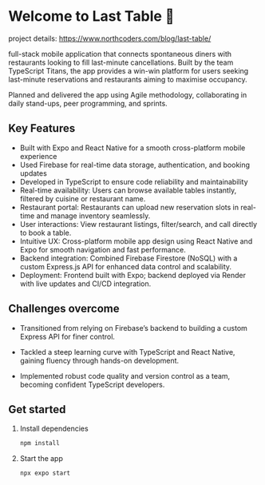 # Welcome to Last Table 👋

project details: https://www.northcoders.com/blog/last-table/

full-stack mobile application that connects spontaneous diners with restaurants looking to fill last-minute cancellations. Built by the team TypeScript Titans, the app provides a win-win platform for users seeking last-minute reservations and restaurants aiming to maximise occupancy.

Planned and delivered the app using Agile methodology, collaborating in daily stand-ups, peer programming, and sprints.
## Key Features

* Built with Expo and React Native for a smooth cross-platform mobile experience
* Used Firebase for real-time data storage, authentication, and booking updates
* Developed in TypeScript to ensure code reliability and maintainability
* Real-time availability: Users can browse available tables instantly, filtered by cuisine or restaurant name.
* Restaurant portal: Restaurants can upload new reservation slots in real-time and manage inventory seamlessly.
* User interactions: View restaurant listings, filter/search, and call directly to book a table.
* Intuitive UX: Cross-platform mobile app design using React Native and Expo for smooth navigation and fast performance.
* Backend integration: Combined Firebase Firestore (NoSQL) with a custom Express.js API for enhanced data control and scalability.
* Deployment: Frontend built with Expo; backend deployed via Render with live updates and CI/CD integration.

## Challenges overcome
* Transitioned from relying on Firebase’s backend to building a custom Express API for finer control.

* Tackled a steep learning curve with TypeScript and React Native, gaining fluency through hands-on development.

* Implemented robust code quality and version control as a team, becoming confident TypeScript developers.

## Get started

1. Install dependencies

   ```bash
   npm install
   ```

2. Start the app

   ```bash
   npx expo start
   ```

